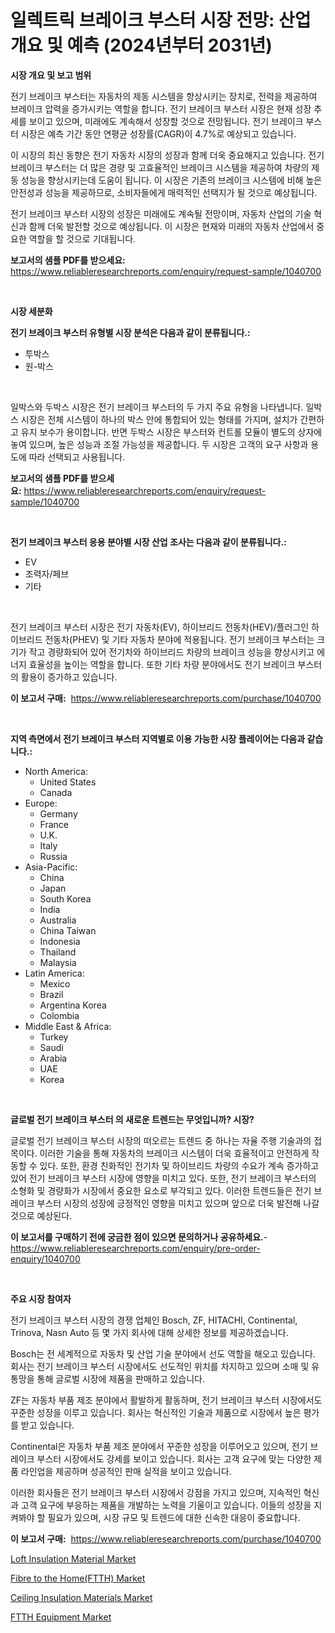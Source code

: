 <p><h1>일렉트릭 브레이크 부스터 시장 전망: 산업 개요 및 예측 (2024년부터 2031년)</h1></p><p><strong>시장 개요 및 보고 범위</strong></p>
<p><p>전기 브레이크 부스터는 자동차의 제동 시스템을 향상시키는 장치로, 전력을 제공하여 브레이크 압력을 증가시키는 역할을 합니다. 전기 브레이크 부스터 시장은 현재 성장 추세를 보이고 있으며, 미래에도 계속해서 성장할 것으로 전망됩니다. 전기 브레이크 부스터 시장은 예측 기간 동안 연평균 성장률(CAGR)이 4.7%로 예상되고 있습니다.</p><p>이 시장의 최신 동향은 전기 자동차 시장의 성장과 함께 더욱 중요해지고 있습니다. 전기 브레이크 부스터는 더 많은 경량 및 고효율적인 브레이크 시스템을 제공하여 차량의 제동 성능을 향상시키는데 도움이 됩니다. 이 시장은 기존의 브레이크 시스템에 비해 높은 안전성과 성능을 제공하므로, 소비자들에게 매력적인 선택지가 될 것으로 예상됩니다.</p><p>전기 브레이크 부스터 시장의 성장은 미래에도 계속될 전망이며, 자동차 산업의 기술 혁신과 함께 더욱 발전할 것으로 예상됩니다. 이 시장은 현재와 미래의 자동차 산업에서 중요한 역할을 할 것으로 기대됩니다.</p></p>
<p><strong>보고서의 샘플 PDF를 받으세요:</strong> <a href="https://www.reliableresearchreports.com/enquiry/request-sample/1040700">https://www.reliableresearchreports.com/enquiry/request-sample/1040700</a></p>
<p>&nbsp;</p>
<p><strong>시장 세분화</strong></p>
<p><strong>전기 브레이크 부스터 유형별 시장 분석은 다음과 같이 분류됩니다.:</strong></p>
<p><ul><li>투박스</li><li>원-박스</li></ul></p>
<p>&nbsp;</p>
<p><p>일박스와 두박스 시장은 전기 브레이크 부스터의 두 가지 주요 유형을 나타냅니다. 일박스 시장은 전체 시스템이 하나의 박스 안에 통합되어 있는 형태를 가지며, 설치가 간편하고 유지 보수가 용이합니다. 반면 두박스 시장은 부스터와 컨트롤 모듈이 별도의 상자에 놓여 있으며, 높은 성능과 조절 가능성을 제공합니다. 두 시장은 고객의 요구 사항과 용도에 따라 선택되고 사용됩니다.</p></p>
<p><strong>보고서의 샘플 PDF를 받으세요:</strong>&nbsp;<a href="https://www.reliableresearchreports.com/enquiry/request-sample/1040700">https://www.reliableresearchreports.com/enquiry/request-sample/1040700</a></p>
<p>&nbsp;</p>
<p><strong> 전기 브레이크 부스터 응용 분야별 시장 산업 조사는 다음과 같이 분류됩니다.:</strong></p>
<p><ul><li>EV</li><li>조력자/페브</li><li>기타</li></ul></p>
<p>&nbsp;</p>
<p><p>전기 브레이크 부스터 시장은 전기 자동차(EV), 하이브리드 전동차(HEV)/플러그인 하이브리드 전동차(PHEV) 및 기타 자동차 분야에 적용됩니다. 전기 브레이크 부스터는 크기가 작고 경량화되어 있어 전기차와 하이브리드 차량의 브레이크 성능을 향상시키고 에너지 효율성을 높이는 역할을 합니다. 또한 기타 차량 분야에서도 전기 브레이크 부스터의 활용이 증가하고 있습니다.</p></p>
<p><strong>이 보고서 구매:</strong>&nbsp; <a href="https://www.reliableresearchreports.com/purchase/1040700">https://www.reliableresearchreports.com/purchase/1040700</a></p>
<p>&nbsp;</p>
<p><strong>지역 측면에서 전기 브레이크 부스터 지역별로 이용 가능한 시장 플레이어는 다음과 같습니다.:</strong></p>
<p><ul>
    <li>
        North America:
        <ul>
            <li>United States</li>
            <li>Canada</li>
        </ul>
    </li>
    <li>
        Europe:
        <ul>
            <li>Germany</li>
            <li>France</li>
            <li>U.K.</li>
            <li>Italy</li>
            <li>Russia</li>
        </ul>
    </li>
    <li>
        Asia-Pacific:
        <ul>
            <li>China</li>
            <li>Japan</li>
            <li>South Korea</li>
            <li>India</li>
            <li>Australia</li>
            <li>China Taiwan</li>
            <li>Indonesia</li>
            <li>Thailand</li>
            <li>Malaysia</li>
        </ul>
    </li>
    <li>
        Latin America:
        <ul>
            <li>Mexico</li>
            <li>Brazil</li>
            <li>Argentina Korea</li>
            <li>Colombia</li>
        </ul>
    </li>
    <li>
        Middle East & Africa:
        <ul>
            <li>Turkey</li>
            <li>Saudi</li>
            <li>Arabia</li>
            <li>UAE</li>
            <li>Korea</li>
        </ul>
    </li>
    </ul></p>
<p>&nbsp;</p>
<p><strong>글로벌 전기 브레이크 부스터 의 새로운 트렌드는 무엇입니까? 시장?</strong></p>
<p><p>글로벌 전기 브레이크 부스터 시장의 떠오르는 트렌드 중 하나는 자율 주행 기술과의 접목이다. 이러한 기술을 통해 자동차의 브레이크 시스템이 더욱 효율적이고 안전하게 작동할 수 있다. 또한, 환경 친화적인 전기차 및 하이브리드 차량의 수요가 계속 증가하고 있어 전기 브레이크 부스터 시장에 영향을 미치고 있다. 또한, 전기 브레이크 부스터의 소형화 및 경량화가 시장에서 중요한 요소로 부각되고 있다. 이러한 트렌드들은 전기 브레이크 부스터 시장의 성장에 긍정적인 영향을 미치고 있으며 앞으로 더욱 발전해 나갈 것으로 예상된다.</p></p>
<p><strong>이 보고서를 구매하기 전에 궁금한 점이 있으면 문의하거나 공유하세요.</strong>- <a href="https://www.reliableresearchreports.com/enquiry/pre-order-enquiry/1040700">https://www.reliableresearchreports.com/enquiry/pre-order-enquiry/1040700</a></p>
<p>&nbsp;</p>
<p><strong>주요 시장 참여자</strong></p>
<p><p>전기 브레이크 부스터 시장의 경쟁 업체인 Bosch, ZF, HITACHI, Continental, Trinova, Nasn Auto 등 몇 가지 회사에 대해 상세한 정보를 제공하겠습니다.</p><p>Bosch는 전 세계적으로 자동차 및 산업 기술 분야에서 선도 역할을 해오고 있습니다. 회사는 전기 브레이크 부스터 시장에서도 선도적인 위치를 차지하고 있으며 소매 및 유통망을 통해 글로벌 시장에 제품을 판매하고 있습니다.</p><p>ZF는 자동차 부품 제조 분야에서 활발하게 활동하며, 전기 브레이크 부스터 시장에서도 꾸준한 성장을 이루고 있습니다. 회사는 혁신적인 기술과 제품으로 시장에서 높은 평가를 받고 있습니다.</p><p>Continental은 자동차 부품 제조 분야에서 꾸준한 성장을 이루어오고 있으며, 전기 브레이크 부스터 시장에서도 강세를 보이고 있습니다. 회사는 고객 요구에 맞는 다양한 제품 라인업을 제공하며 성공적인 판매 실적을 보이고 있습니다.</p><p>이러한 회사들은 전기 브레이크 부스터 시장에서 강점을 가지고 있으며, 지속적인 혁신과 고객 요구에 부응하는 제품을 개발하는 노력을 기울이고 있습니다. 이들의 성장을 지켜봐야 할 필요가 있으며, 시장 규모 및 트렌드에 대한 신속한 대응이 중요합니다.</p></p>
<p><strong>이 보고서 구매:</strong>&nbsp;&nbsp;<a href="https://www.reliableresearchreports.com/purchase/1040700">https://www.reliableresearchreports.com/purchase/1040700</a></p>
<p><p><a href="https://github.com/Whitneyboyettebo9kiw7yr13/Market-Research-Report-List-1/blob/main/loft-insulation-material-market.md">Loft Insulation Material Market</a></p><p><a href="https://issuu.com/reportprime-2/docs/fibre-to-the-homeftth-market-size-2030.pptx">Fibre to the Home(FTTH) Market</a></p><p><a href="https://github.com/sonuprakash1/Market-Research-Report-List-1/blob/main/ceiling-insulation-materials-market.md">Ceiling Insulation Materials Market</a></p><p><a href="https://issuu.com/reportprime-2/docs/ftth-equipment-market-size-2030.pptx">FTTH Equipment Market</a></p></p>

